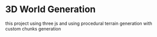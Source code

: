 # 3D World Generation
this project using three js and using procedural terrain generation with custom chunks generation
